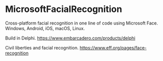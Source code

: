 # MicrosoftFacialRecognition
Cross-platform facial recognition in one line of code using Microsoft Face. Windows, Android, iOS, macOS, Linux.

Build in Delphi.
https://www.embarcadero.com/products/delphi

Civil liberties and facial recognition.
https://www.eff.org/pages/face-recognition
